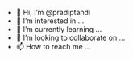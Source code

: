- 👋 Hi, I’m @pradiptandi
- 👀 I’m interested in ...
- 🌱 I’m currently learning ...
- 💞️ I’m looking to collaborate on ...
- 📫 How to reach me ...

<!---
pradiptandi/pradiptandi is a ✨ special ✨ repository because its `README.md` (this file) appears on your GitHub profile.
You can click the Preview link to take a look at your changes.
--->
